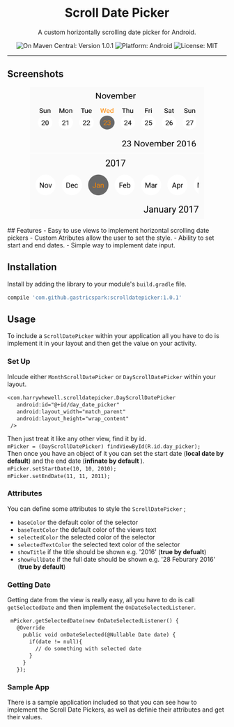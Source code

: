 <h1 align="center"> Scroll Date Picker </h1>
<p align="center">
  A custom horizontally scrolling date picker for Android.
</p>
<p align="center">
  <img src="https://img.shields.io/badge/maven--central-v1.0.1-blue.svg" alt="On Maven Central: Version 1.0.1">
  <img src="https://img.shields.io/badge/platform-android-brightgreen.svg" alt="Platform: Android">
  <img src="https://img.shields.io/badge/license-MIT-lightgrey.svg" alt="License: MIT">
</p>

---
## Screenshots
<p align="center">
  <img src="web/dayScreenShot.png" height="150" width="400" alt="DayScrollDatePicker">
  <img src="web/monthScreenShot.png" height="150" width="400"  alt="MonthScrollDatePicker">
</p>
## Features
- Easy to use views to implement horizontal scrolling date pickers
- Custom Atributes allow the user to set the style.
- Ability to set start and end dates.
- Simple way to implement date input.

## Installation
Install by adding the library to your module's `build.gradle` file.
``` gradle
compile 'com.github.gastricspark:scrolldatepicker:1.0.1'
```

## Usage
 To include a `ScrollDatePicker` within your application all you have to do is implement it in your layout
 and then get the value on your activity.
 
### Set Up
 Inlcude either `MonthScrollDatePicker` or `DayScrollDatePicker` within your layout.
 ``` 
 <com.harrywhewell.scrolldatepicker.DayScrollDatePicker
    android:id="@+id/day_date_picker"
    android:layout_width="match_parent"
    android:layout_height="wrap_content"
  />
 ```
  Then just treat it like any other view, find it by id. <br>
  ` mPicker = (DayScrollDatePicker) findViewById(R.id.day_picker); ` <br>
  Then once you have an object of it you can set the start date (<b>local date by default</b>)
  and the end date (<b>infinate by default </b>). <br>
  ` mPicker.setStartDate(10, 10, 2010); ` <br>
  ` mPicker.setEndDate(11, 11, 2011); `
  
### Attributes
 You can define some attributes to style the `ScrollDatePicker` ;
 - `baseColor` the default color of the selector
 - `baseTextColor` the default color of the views text
 - `selectedColor` the selected color of the selector
 - `selectedTextColor` the selected text color of the selector
 - `showTitle` if the title should be shown e.g. '2016' (<b>true by defualt</b>)
 - `showFullDate` if the full date should be shown e.g. '28 Feburary 2016' (<b>true by default</b>)
 
### Getting Date
 Getting date from the view is really easy, all you have to do is call `getSelectedDate`
 and then implement the `OnDateSelectedListener`.
 ```
  mPicker.getSelectedDate(new OnDateSelectedListener() {
    @Override
      public void onDateSelected(@Nullable Date date) {
        if(date != null){
          // do something with selected date
        }
      }
    });
 ```
### Sample App
There is a sample application included so that you can see how to implement the Scroll Date Pickers, as well as definie their
attributes and get their values.
